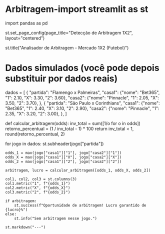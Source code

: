 # Arbitragem-import streamlit as st
import pandas as pd

st.set_page_config(page_title="Detecção de Arbitragem 1X2", layout="centered")

st.title("Analisador de Arbitragem - Mercado 1X2 (Futebol)")

# Dados simulados (você pode depois substituir por dados reais)
dados = [
    {
        "partida": "Flamengo x Palmeiras",
        "casa1": {"nome": "Bet365", "1": 2.10, "X": 3.30, "2": 3.60},
        "casa2": {"nome": "Pinnacle", "1": 2.05, "X": 3.50, "2": 3.70},
    },
    {
        "partida": "São Paulo x Corinthians",
        "casa1": {"nome": "Bet365", "1": 2.40, "X": 3.10, "2": 2.90},
        "casa2": {"nome": "Pinnacle", "1": 2.35, "X": 3.20, "2": 3.00},
    },
]

def calcular_arbitragem(odds):
    inv_total = sum([1/o for o in odds])
    retorno_percentual = (1 / inv_total - 1) * 100
    return inv_total < 1, round(retorno_percentual, 2)

for jogo in dados:
    st.subheader(jogo["partida"])

    odds_1 = max(jogo["casa1"]["1"], jogo["casa2"]["1"])
    odds_X = max(jogo["casa1"]["X"], jogo["casa2"]["X"])
    odds_2 = max(jogo["casa1"]["2"], jogo["casa2"]["2"])

    arbitragem, lucro = calcular_arbitragem([odds_1, odds_X, odds_2])

    col1, col2, col3 = st.columns(3)
    col1.metric("1", f"{odds_1}")
    col2.metric("X", f"{odds_X}")
    col3.metric("2", f"{odds_2}")

    if arbitragem:
        st.success(f"Oportunidade de arbitragem! Lucro garantido de {lucro}%")
    else:
        st.info("Sem arbitragem nesse jogo.")

    st.markdown("---")

